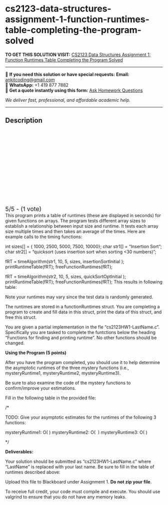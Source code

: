 # cs2123-data-structures-assignment-1-function-runtimes-table-completing-the-program-solved
**TO GET THIS SOLUTION VISIT:** [CS2123 Data Structures Assignment 1: Function Runtimes Table Completing the Program Solved](https://www.ankitcodinghub.com/product/cs2123-data-structures-assignment-1-function-runtimes-table-completing-the-program-solved/)


---

📩 **If you need this solution or have special requests:** **Email:** ankitcoding@gmail.com  
📱 **WhatsApp:** +1 419 877 7882  
📄 **Get a quote instantly using this form:** [Ask Homework Questions](https://www.ankitcodinghub.com/services/ask-homework-questions/)

*We deliver fast, professional, and affordable academic help.*

---

<h2>Description</h2>



<div class="kk-star-ratings kksr-auto kksr-align-center kksr-valign-top" data-payload="{&quot;align&quot;:&quot;center&quot;,&quot;id&quot;:&quot;43088&quot;,&quot;slug&quot;:&quot;default&quot;,&quot;valign&quot;:&quot;top&quot;,&quot;ignore&quot;:&quot;&quot;,&quot;reference&quot;:&quot;auto&quot;,&quot;class&quot;:&quot;&quot;,&quot;count&quot;:&quot;1&quot;,&quot;legendonly&quot;:&quot;&quot;,&quot;readonly&quot;:&quot;&quot;,&quot;score&quot;:&quot;5&quot;,&quot;starsonly&quot;:&quot;&quot;,&quot;best&quot;:&quot;5&quot;,&quot;gap&quot;:&quot;4&quot;,&quot;greet&quot;:&quot;Rate this product&quot;,&quot;legend&quot;:&quot;5\/5 - (1 vote)&quot;,&quot;size&quot;:&quot;24&quot;,&quot;title&quot;:&quot;CS2123 Data Structures  Assignment 1: Function Runtimes Table  Completing the Program Solved&quot;,&quot;width&quot;:&quot;138&quot;,&quot;_legend&quot;:&quot;{score}\/{best} - ({count} {votes})&quot;,&quot;font_factor&quot;:&quot;1.25&quot;}">

<div class="kksr-stars">

<div class="kksr-stars-inactive">
            <div class="kksr-star" data-star="1" style="padding-right: 4px">


<div class="kksr-icon" style="width: 24px; height: 24px;"></div>
        </div>
            <div class="kksr-star" data-star="2" style="padding-right: 4px">


<div class="kksr-icon" style="width: 24px; height: 24px;"></div>
        </div>
            <div class="kksr-star" data-star="3" style="padding-right: 4px">


<div class="kksr-icon" style="width: 24px; height: 24px;"></div>
        </div>
            <div class="kksr-star" data-star="4" style="padding-right: 4px">


<div class="kksr-icon" style="width: 24px; height: 24px;"></div>
        </div>
            <div class="kksr-star" data-star="5" style="padding-right: 4px">


<div class="kksr-icon" style="width: 24px; height: 24px;"></div>
        </div>
    </div>

<div class="kksr-stars-active" style="width: 138px;">
            <div class="kksr-star" style="padding-right: 4px">


<div class="kksr-icon" style="width: 24px; height: 24px;"></div>
        </div>
            <div class="kksr-star" style="padding-right: 4px">


<div class="kksr-icon" style="width: 24px; height: 24px;"></div>
        </div>
            <div class="kksr-star" style="padding-right: 4px">


<div class="kksr-icon" style="width: 24px; height: 24px;"></div>
        </div>
            <div class="kksr-star" style="padding-right: 4px">


<div class="kksr-icon" style="width: 24px; height: 24px;"></div>
        </div>
            <div class="kksr-star" style="padding-right: 4px">


<div class="kksr-icon" style="width: 24px; height: 24px;"></div>
        </div>
    </div>
</div>


<div class="kksr-legend" style="font-size: 19.2px;">
            5/5 - (1 vote)    </div>
    </div>
This program prints a table of runtimes (these are displayed in seconds) for given functions on arrays. The program tests different array sizes to establish a relationship between input size and runtime. It tests each array size multiple times and then takes an average of the times. Here are example calls to the timing functions:

int sizes[] = { 1000, 2500, 5000, 7500, 10000}; char str1[] = “Insertion Sort”; char str2[] = “quicksort (uses insertion sort when sorting &lt;30 numbers)”;

fRT = timeAlgorithm(str1, 10, 5, sizes, insertionSortInitial ); printRuntimeTable(fRT); freeFunctionRuntimes(fRT);

fRT = timeAlgorithm(str2, 10, 5, sizes, quickSortOptInitial ); printRuntimeTable(fRT); freeFunctionRuntimes(fRT); This results in following table:

Note your runtimes may vary since the test data is randomly generated.

The runtimes are stored in a functionRuntimes struct. You are completing a program to create and fill data in this struct, print the data of this struct, and free this struct.

You are given a partial implementation in the fle “cs2123HW1-LastName.c”. Specifically you are tasked to complete the funtctions below the heading “Functions for finding and printing runtime”. No other functions should be changed.

<strong>Using the Program (5 points)</strong>

After you have the program completed, you should use it to help determine the asymptotic runtimes of the three mystery functions (i.e., mysteryRuntime1, mysteryRuntime2, mysteryRuntime3).

Be sure to also examine the code of the mystery functions to confirm/improve your estimations.

Fill in the following table in the provided file:

/*

TODO: Give your asymptotic estimates for the runtimes of the following 3 functions:

mysteryRuntime1: O( ) mysteryRuntime2: O(&nbsp; ) mysteryRuntime3: O( )

*/

<strong>Deliverables:</strong>

Your solution should be submitted as “cs2123HW1-LastName.c” where “LastName” is replaced with your last name. Be sure to fill in the table of runtimes described above:

Upload this file to Blackboard under Assignment 1. <strong>Do not zip your file</strong>.

To receive full credit, your code must compile and execute. You should use valgrind to ensure that you do not have any memory leaks.

&nbsp;
